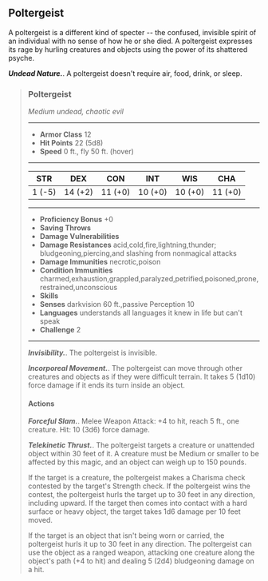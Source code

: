 ## Poltergeist
A poltergeist is a different kind of specter -- the confused, invisible spirit of an individual with no sense of how he or she died. A poltergeist expresses its rage by hurling creatures and objects using the power of its shattered psyche.

***Undead Nature.***. A poltergeist doesn't require air, food, drink, or sleep.

>### Poltergeist
>*Medium undead, chaotic evil*
>___
>- **Armor Class** 12
>- **Hit Points** 22 (5d8)
>- **Speed** 0 ft., fly 50 ft. (hover)
>___
>|**STR**|**DEX**|**CON**|**INT**|**WIS**|**CHA**|
>|:---:|:---:|:---:|:---:|:---:|:---:|
>|1 (-5)|14 (+2)|11 (+0)|10 (+0)|10 (+0)|11 (+0)|
>
>___
>- **Proficiency Bonus** +0
>- **Saving Throws** 
>- **Damage Vulnerabilities** 
>- **Damage Resistances** acid,cold,fire,lightning,thunder; bludgeoning,piercing,and slashing from nonmagical attacks
>- **Damage Immunities** necrotic,poison
>- **Condition Immunities** charmed,exhaustion,grappled,paralyzed,petrified,poisoned,prone,restrained,unconscious
>- **Skills** 
>- **Senses** darkvision 60 ft.,passive Perception 10
>- **Languages** understands all languages it knew in life but can't speak
>- **Challenge** 2
>___
>***Invisibility.***. The poltergeist is invisible.
>
>***Incorporeal Movement.***. The poltergeist can move through other creatures and objects as if they were difficult terrain. It takes 5 (1d10) force damage if it ends its turn inside an object.
>
>#### Actions
>***Forceful Slam.***. Melee Weapon Attack: +4 to hit, reach 5 ft., one creature. Hit: 10 (3d6) force damage.
>
>***Telekinetic Thrust.***. The poltergeist targets a creature or unattended object within 30 feet of it. A creature must be Medium or smaller to be affected by this magic, and an object can weigh up to 150 pounds.
>
>If the target is a creature, the poltergeist makes a Charisma check contested by the target's Strength check. If the poltergeist wins the contest, the poltergeist hurls the target up to 30 feet in any direction, including upward. If the target then comes into contact with a hard surface or heavy object, the target takes 1d6 damage per 10 feet moved.
>
>If the target is an object that isn't being worn or carried, the poltergeist hurls it up to 30 feet in any direction. The poltergeist can use the object as a ranged weapon, attacking one creature along the object's path (+4 to hit) and dealing 5 (2d4) bludgeoning damage on a hit.
>
